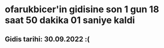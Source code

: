 # ofarukbicer'in gidisine son 1 gun 18 saat 50 dakika 01 saniye kaldi

## Gidis tarihi: 30.09.2022 :(